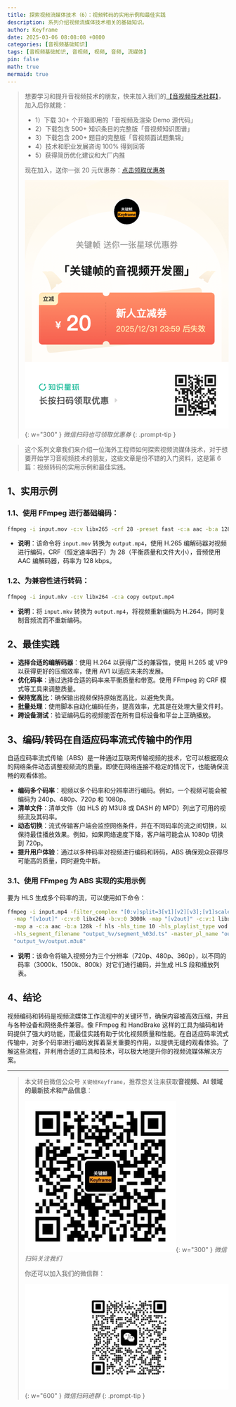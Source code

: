 ```yaml
---
title: 探索视频流媒体技术（6）：视频转码的实用示例和最佳实践
description: 系列介绍视频流媒体技术相关的基础知识。
author: Keyframe
date: 2025-03-06 08:08:08 +0800
categories: [音视频基础知识]
tags: [音视频基础知识, 音视频, 视频, 音频, 流媒体]
pin: false
math: true
mermaid: true
---
```


>想要学习和提升音视频技术的朋友，快来加入我们的<a href="https://t.zsxq.com/jRprT" target="_blank" rel="noopener noreferrer">【音视频技术社群】</a>，加入后你就能：
>
>- 1）下载 30+ 个开箱即用的「音视频及渲染 Demo 源代码」
>- 2）下载包含 500+ 知识条目的完整版「音视频知识图谱」
>- 3）下载包含 200+ 题目的完整版「音视频面试题集锦」
>- 4）技术和职业发展咨询 100% 得到回答
>- 5）获得简历优化建议和大厂内推
>  
>现在加入，送你一张 20 元优惠券：<a href="https://t.zsxq.com/jRprT" target="_blank" rel="noopener noreferrer">点击领取优惠券</a>
>
>![知识星球新人优惠券](assets/img/keyframe-zsxq-coupon.png){: w="300" }
>_微信扫码也可领取优惠券_
{: .prompt-tip }


>这个系列文章我们来介绍一位海外工程师如何探索视频流媒体技术，对于想要开始学习音视频技术的朋友，这些文章是份不错的入门资料，这是第 6 篇：视频转码的实用示例和最佳实践。

## 1、实用示例

### 1.1、使用 FFmpeg 进行基础编码：

```bash
ffmpeg -i input.mov -c:v libx265 -crf 28 -preset fast -c:a aac -b:a 128k output.mp4
```

- **说明**：该命令将 `input.mov` 转换为 `output.mp4`，使用 H.265 编解码器对视频进行编码，CRF（恒定速率因子）为 28（平衡质量和文件大小），音频使用 AAC 编解码器，码率为 128 kbps。

### 1.2、为兼容性进行转码：

```bash
ffmpeg -i input.mkv -c:v libx264 -c:a copy output.mp4
```

- **说明**：将 `input.mkv` 转换为 `output.mp4`，将视频重新编码为 H.264，同时复制音频流而不重新编码。

## 2、最佳实践

- **选择合适的编解码器**：使用 H.264 以获得广泛的兼容性，使用 H.265 或 VP9 以获得更好的压缩效率，使用 AV1 以适应未来的发展。
- **优化码率**：通过选择合适的码率来平衡质量和带宽。使用 FFmpeg 的 CRF 模式等工具来调整质量。
- **保持宽高比**：确保输出视频保持原始宽高比，以避免失真。
- **批量处理**：使用脚本自动化编码任务，提高效率，尤其是在处理大量文件时。
- **跨设备测试**：验证编码后的视频能否在所有目标设备和平台上正确播放。

## 3、编码/转码在自适应码率流式传输中的作用

自适应码率流式传输（ABS）是一种通过互联网传输视频的技术，它可以根据观众的网络条件动态调整视频流的质量。即使在网络连接不稳定的情况下，也能确保流畅的观看体验。

- **编码多个码率**：视频以多个码率和分辨率进行编码。例如，一个视频可能会被编码为 240p、480p、720p 和 1080p。
- **清单文件**：清单文件（如 HLS 的 M3U8 或 DASH 的 MPD）列出了可用的视频流及其码率。
- **动态切换**：流式传输客户端会监控网络条件，并在不同码率的流之间切换，以保持最佳播放效果。例如，如果网络速度下降，客户端可能会从 1080p 切换到 720p。
- **提升用户体验**：通过以多种码率对视频进行编码和转码，ABS 确保观众获得尽可能高的质量，同时避免中断。

### 3.1、使用 FFmpeg 为 ABS 实现的实用示例

要为 HLS 生成多个码率的流，可以使用如下命令：

```bash
ffmpeg -i input.mp4 -filter_complex "[0:v]split=3[v1][v2][v3];[v1]scale=w=1280:h=720[v1out];[v2]scale=w=854:h=480[v2out];[v3]scale=w=640:h=360[v3out]" \
  -map "[v1out]" -c:v:0 libx264 -b:v:0 3000k -map "[v2out]" -c:v:1 libx264 -b:v:1 1500k -map "[v3out]" -c:v:2 libx264 -b:v:2 800k \
  -map a -c:a aac -b:a 128k -f hls -hls_time 10 -hls_playlist_type vod \
  -hls_segment_filename "output_%v/segment_%03d.ts" -master_pl_name "output.m3u8" \
  "output_%v/output.m3u8"
```

- **说明**：该命令将输入视频分为三个分辨率（720p、480p、360p），以不同的码率（3000k、1500k、800k）对它们进行编码，并生成 HLS 段和播放列表。

## 4、结论

视频编码和转码是视频流媒体工作流程中的关键环节，确保内容被高效压缩，并且与各种设备和网络条件兼容。像 FFmpeg 和 HandBrake 这样的工具为编码和转码提供了强大的功能，而最佳实践有助于优化视频质量和性能。在自适应码率流式传输中，对多个码率进行编码发挥着至关重要的作用，以提供无缝的观看体验。了解这些流程，并利用合适的工具和技术，可以极大地提升你的视频流媒体解决方案。




---

> 本文转自微信公众号 `关键帧Keyframe`，推荐您关注来获取**音视频、AI 领域的最新技术和产品信息**：
>
>![微信公众号](assets/img/keyframe-mp.jpg){: w="300" }
>_微信扫码关注我们_
>
>你还可以加入我们的微信群：
>
>![关键帧的音视频开发群](assets/img/av-wechat-group.jpg){: w="600" }
>_微信扫码进群_
{: .prompt-tip }

